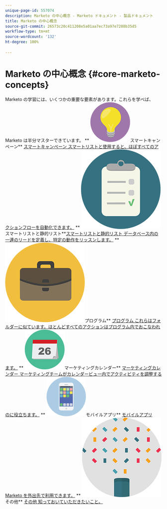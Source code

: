 ```yaml
---
unique-page-id: 557074
description: Marketo の中心概念 - Marketo ドキュメント - 製品ドキュメント
title: Marketo の中心概念
source-git-commit: 26573c20c411208e5a01aa7ec73a97e7208b35d5
workflow-type: tm+mt
source-wordcount: '132'
ht-degree: 100%

---
```



# Marketo の中心概念 {#core-marketo-concepts}

Marketo の学習には、いくつかの重要な要素があります。これらを学べば、Marketo は半分マスターできています。
** ![スマートキャンペーン](assets/seo-01.png)スマートキャンペーン** [スマートキャンペーン スマートリストと使用すると、ほぼすべてのアクションフローを自動化できます。](https://docs.marketo.com/display/DOCS/Smart+Campaigns)     ** ![スマートリストと静的リスト](assets/office-35.png)スマートリストと静的リスト**[スマートリストと静的リスト データベース内の一連のリードを定義し、特定の動作をリッスンします。](https://docs.marketo.com/display/DOCS/Smart+Lists+and+Static+Lists)     ** ![プログラム](assets/office-02.png)プログラム** [プログラム これらはフォルダーに似ています。ほとんどすべてのアクションはプログラム内でおこなわれます。](https://docs.marketo.com/display/DOCS/Programs)     ** ![マーケティングカレンダー](assets/office-10.png)マーケティングカレンダー** [マーケティングカレンダー マーケティングチームがカレンダービュー内でアクティビティを調整するのに役立ちます。](https://docs.marketo.com/display/DOCS/Marketing+Calendar)     ** ![モバイルアプリ](assets/mobile-apps.png)モバイルアプリ** [モバイルアプリ Marketo を外出先で利用できます。](core-marketo-concepts/mobile-apps.md)     ** ![その他](assets/party-11.png)その他** [その他 知っておいていただきたいこと。](https://docs.marketo.com/display/DOCS/Miscellaneous)
